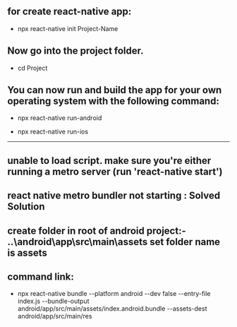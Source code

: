 ## for create react-native app:

  * npx react-native init Project-Name

## Now go into the project folder.
  * cd Project

## You can now run and build the app for your own operating system with the following command:

  * npx react-native run-android 

  * npx react-native run-ios


-----------------------------

## unable to load script. make sure you're either running a metro server (run 'react-native start')

## react native metro bundler not starting : Solved Solution

## create folder in root of android project:- ..\android\app\src\main\assets set folder name is assets

## command link:

* npx react-native bundle --platform android --dev false --entry-file index.js --bundle-output android/app/src/main/assets/index.android.bundle --assets-dest android/app/src/main/res